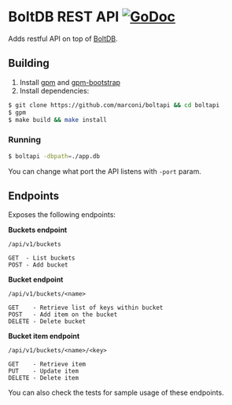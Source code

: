 # BoltDB REST API [![GoDoc](https://godoc.org/github.com/marconi/boltapi?status.png)](https://godoc.org/github.com/marconi/boltapi)

Adds restful API on top of [BoltDB](https://github.com/boltdb/bolt).

## Building

1. Install [gpm](https://github.com/pote/gpm) and [gpm-bootstrap](https://github.com/pote/gpm-bootstrap)
2. Install dependencies:

```bash
$ git clone https://github.com/marconi/boltapi && cd boltapi
$ gpm
$ make build && make install
```

### Running

```bash
$ boltapi -dbpath=./app.db
```

You can change what port the API listens with `-port` param.

## Endpoints

Exposes the following endpoints:

**Buckets endpoint**
```
/api/v1/buckets

GET  - List buckets
POST - Add bucket
```

**Bucket endpoint**
```
/api/v1/buckets/<name>

GET    - Retrieve list of keys within bucket
POST   - Add item on the bucket
DELETE - Delete bucket
```

**Bucket item endpoint**
```
/api/v1/buckets/<name>/<key>

GET    - Retrieve item
PUT    - Update item
DELETE - Delete item
```

You can also check the tests for sample usage of these endpoints.
